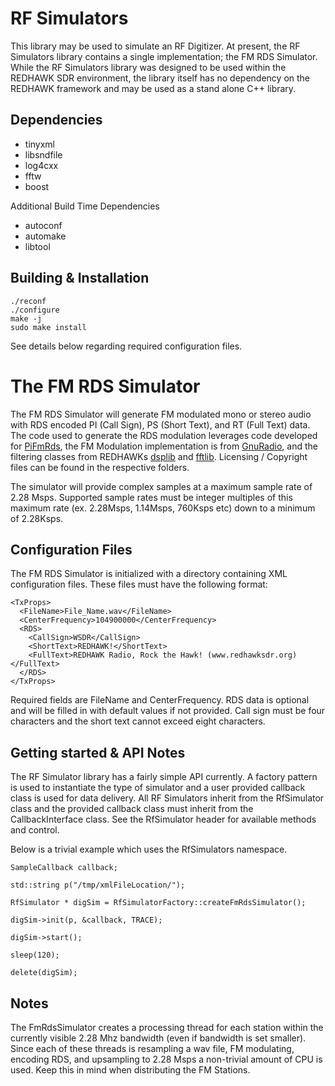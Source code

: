 # RF Simulators

This library may be used to simulate an RF Digitizer.  At present, the RF Simulators library contains a single implementation; the FM RDS Simulator.  While the RF Simulators library was designed to be used within the REDHAWK SDR environment, the library itself has no dependency on the REDHAWK framework and may be used as a stand alone C++ library.

## Dependencies

* tinyxml
* libsndfile
* log4cxx
* fftw
* boost

Additional Build Time Dependencies

* autoconf
* automake
* libtool


## Building & Installation
    ./reconf
    ./configure
    make -j
    sudo make install

See details below regarding required configuration files.

# The FM RDS Simulator

The FM RDS Simulator will generate FM modulated mono or stereo audio with RDS encoded PI (Call Sign), PS (Short Text), and RT (Full Text) data. The code used to generate the RDS modulation leverages code developed for [PiFmRds](https://github.com/ChristopheJacquet/PiFmRds), the FM Modulation implementation is from [GnuRadio](www.http://gnuradio.org), and the filtering classes from REDHAWKs [dsplib](https://github.com/RedhawkSDR/dsp) and [fftlib](https://github.com/RedhawkSDR/fftlib).  Licensing / Copyright files can be found in the respective folders.

The simulator will provide complex samples at a maximum sample rate of 2.28 Msps.  Supported sample rates must be integer multiples of this maximum rate (ex. 2.28Msps, 1.14Msps, 760Ksps etc) down to a minimum of 2.28Ksps.    

## Configuration Files

The FM RDS Simulator is initialized with a directory containing XML configuration files.  These files must have the following format: 


    <TxProps>
      <FileName>File_Name.wav</FileName>
      <CenterFrequency>104900000</CenterFrequency>
      <RDS>
        <CallSign>WSDR</CallSign>
        <ShortText>REDHAWK!</ShortText>
        <FullText>REDHAWK Radio, Rock the Hawk! (www.redhawksdr.org)</FullText>
      </RDS>
    </TxProps>

Required fields are FileName and CenterFrequency.  RDS data is optional and will be filled in with default values if not provided.  Call sign must be four characters and the short text cannot exceed eight characters. 

## Getting started & API Notes

The RF Simulator library has a fairly simple API currently.  A factory pattern is used to instantiate the type of simulator and a user provided callback class is used for data delivery.  All RF Simulators inherit from the RfSimulator class and the provided callback class must inherit from the CallbackInterface class.  See the RfSimulator header for available methods and control.

Below is a trivial example which uses the RfSimulators namespace.

	SampleCallback callback;

	std::string p("/tmp/xmlFileLocation/");

	RfSimulator * digSim = RfSimulatorFactory::createFmRdsSimulator();

	digSim->init(p, &callback, TRACE);

	digSim->start();

	sleep(120);

	delete(digSim);

## Notes

The FmRdsSimulator creates a processing thread for each station within the currently visible 2.28 Mhz bandwidth (even if bandwidth is set smaller).  Since each of these threads is resampling a wav file, FM modulating, encoding RDS, and upsampling to 2.28 Msps a non-trivial amount of CPU is used.  Keep this in mind when distributing the FM Stations.
